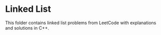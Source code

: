 # Linked List
This folder contains linked list problems from LeetCode with explanations and solutions in C++.
